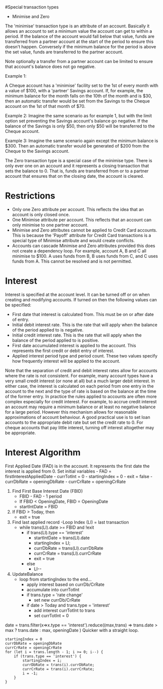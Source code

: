 #Special transaction types

- Minimise and Zero

The 'minimise' transaction type is an attribute of an account. Basically it allows an account to set a minimum value the account can get to within a period.
If the balance of the account would fall below that value, funds are transferred from a partner account at the start of the period to ensure this doesn't happen. 
Conversely if the minimum balance for the period is above the set value, funds are transferred to the partner account.

Note optionally a transfer from a partner account can be limited to ensure that account's balance does not go negative.

Example 1:

A Cheque account has a 'minimise' facility set to the 1st of every month with a value of $100, with a 'partner' Savings account. If, for example, the minimum balance for the month falls on the 10th of the month and is $30, then an automatic transfer would be set from the Savings to the Cheque account on the 1st of that month of $70. 

Example 2:
Imagine the same scenario as for example 1, but with the limit option set preventing the Savings account's balance go negative. If the balance of the Savings is only $50, then only $50 will be transferred to the Cheque account.

Example 3:
Imagine the same scenario again except the minimum balance is $300. Then an automatic transfer would be generated of $200 from the Cheque to the Savings account.

The Zero transaction type is a special case of the minimise type. There is only ever one on an account and it represents a closing transaction that sets the balance to 0. That is, funds are transferred from or to a partner account that ensures that on the closing date, the account is cleared.

Restrictions
============
- Only one Zero attribute per account. This reflects the idea that an account is only closed once.
- One Minimise attribute per account. This reflects that an account can only minimise to one partner account.
- Minimise and Zero attributes cannot be applied to Credit Card accounts. This is because the 'Payoff' attribute for Credit Card transactions is a special type of Minimise attribute and would create conflicts.
- Accounts can cascade Minimise and Zero attributes provided this does not create a dependency loop. For example, account A, B and C all minimise to $100. A uses funds from B, B uses funds from C, and C uses funds from A. This cannot be resolved and is not permitted.

Interest
========
Interest is specified at the account level. It can be turned off or on when creating and modifying accounts. If turned on then the following values can be specified:
- First date that interest is calculated from. This must be on or after date of entry. 
- Initial debit interest rate. This is the rate that will apply when the balance of the period applied to is negative.
- Initial credit interest rate. This is the rate that will apply when the balance of the period applied to is positive.
- First date accumulated interest is applied to the account. This represents the first credit or debit entry of interest.
- Applied interest period type and period count. These two values specify how frequently interest will be applied to the account.

Note that the separation of credit and debit interest rates allow for accounts where the rate is not consistent. For example, many account types have a very small credit interest (or none at all) but a much larger debit interest. In either case, the interest is calculated on each period from one entry in the account to the next and the type of rate is based on the balance at the time of the former entry. In practice the rules applied to accounts are often more complex especially for credit interest. For example, to accrue credit interest an account may require a minimum balance or at least no negative balance for a large period. However this mechanism allows for reasonable approximations of account behaviour. A good practical use is to set loan accounts to the appropriate debit rate but set the credit rate to 0. For cheque accounts that pay little interest, turning off interest altogether may be appropriate. 

Interest Algorithm
==================

First Applied Date (FAD) is in the account. It represents the first date the interest is applied from
0. Set initial variables
    - FAD = firstInterestAppliedDate
    - currTotInt = 0
    - startingIndex = 0
    - exit = false
    - currDbRate = openingDbRate
    - currCrRate = openingCrRate
1. Find First Base Interest Date (FBID)
    - FBID - FAD - 1 period
    - If FBID < OpeningDate, FBID = OpeningDate
    - startIntDate = FBID
2. If FBID > Today, then
    - exit = true
3. Find last applied record
    -Loop Index (LI) = last transaction
    - while trans(LI).date >= FBID and !exit
        - if trans(LI).type == 'interest'
            - startIntDate = trans(LI).date
            - startingIndex = LI;
            - currDbRate = trans(LI).currDbRate
            - currCrRate = trans(LI).currCrRate
            - exit = true
        - else
            - LI--
4. UpdateBalance
    - loop from startingIndex to the end...
        - apply interest based on currDb/CrRate
        - accumulate into currTotInt
        - if trans.type = 'rate change'
            - set new currDb/CrRate
        - if date > Today and trans.type = 'interest'
            - add interest currTotInt to trans
            - set currTotInt = 0



date = trans.filter(x=>x.type == 'interest').reduce((max,trans) => trans.date > max ? trans.date : max, openingDate )
Quicker with a straight loop.

    startingIndex = 0
    currDbRate = openingDbRate
    currCrRate = openingCrRate
    for (let i = trans.length - 1; i >= 0; i--) {
        if (trans.type == 'interest') {
            startingIndex = i;
            currDbRate = trans(i).currDbRate;
            currCrRate = trans(i).currCrRate;
            i = -1;
        }
    }


